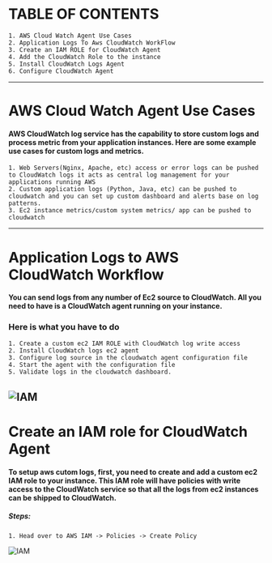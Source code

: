 # TABLE OF CONTENTS
	1. AWS Cloud Watch Agent Use Cases
	2. Application Logs To Aws CloudWatch WorkFlow
	3. Create an IAM ROLE for CloudWatch Agent
	4. Add the CloudWatch Role to the instance
	5. Install CloudWatch Logs Agent
	6. Configure CloudWatch Agent
---
# AWS Cloud Watch Agent Use Cases
#### AWS CloudWatch log service has the capability to store custom logs and process metric from your application instances. Here are some example use cases for custom logs and metrics.

	1. Web Servers(Nginx, Apache, etc) access or error logs can be pushed to CloudWatch logs it acts as central log management for your applications running AWS
	2. Custom application logs (Python, Java, etc) can be pushed to cloudwatch and you can set up custom dashboard and alerts base on log patterns.
	3. Ec2 instance metrics/custom system metrics/ app can be pushed to cloudwatch
---
# Application Logs to AWS CloudWatch Workflow
#### You can send logs from any number of Ec2 source to CloudWatch. All you need to have is a CloudWatch agent running on your instance.

### Here is what you have to do
	1. Create a custom ec2 IAM ROLE with CloudWatch log write access
	2. Install CloudWatch logs ec2 agent 
	3. Configure log source in the cloudwatch agent configuration file
	4. Start the agent with the configuration file
	5. Validate logs in the cloudwatch dashboard.
![IAM](https://devopscube.com/wp-content/uploads/2020/04/app_cloudwatch_logs-min-1.png)
---
# Create an IAM role for CloudWatch Agent
#### To setup aws cutom logs, first, you need to create and add a custom ec2 IAM role to your instance. This IAM role will have policies with write access to the CloudWatch service so that all the logs from ec2 instances can be shipped to CloudWatch.

##### Steps:
	1. Head over to AWS IAM -> Policies -> Create Policy
![IAM](https://devopscube.com/wp-content/uploads/2021/09/image-7.png)

